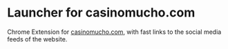 <h1>Launcher for casinomucho.com</h1>
Chrome Extension for <a href="https://casinomucho.com">casinomucho.com</a>, with fast links to the social media feeds of the website.
